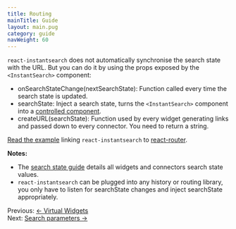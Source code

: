 ```yaml
---
title: Routing
mainTitle: Guide
layout: main.pug
category: guide
navWeight: 60
---
```


`react-instantsearch` does not automatically synchronise the search state with the URL. But you can do it
by using the props exposed by the `<InstantSearch>` component:

* onSearchStateChange(nextSearchState): Function called every time the search state is updated.
* searchState: Inject a search state, turns the `<InstantSearch>` component into a [controlled component](https://facebook.github.io/react/docs/forms.html#controlled-components).
* createURL(searchState): Function used by every widget generating links and passed down to every connector. You
need to return a string.

[Read the example](https://github.com/algolia/instantsearch.js/tree/v2/packages/react-instantsearch/examples/react-router) linking `react-instantsearch` to [react-router](https://github.com/ReactTraining/react-router).

**Notes:**
* The [search state guide](guide/State.html) details all widgets and connectors search state values.
* `react-instantsearch` can be plugged into any history or routing library, you only have to listen for searchState
changes and inject searchState appropriately.

<div class="guide-nav">
    <div class="guide-nav-left">
        Previous: <a href="guide/Virtual_widgets.html">← Virtual Widgets</a>
    </div>
    <div class="guide-nav-right">
        Next: <a href="guide/Search_parameters.html">Search parameters →</a>
    </div>
</div>
